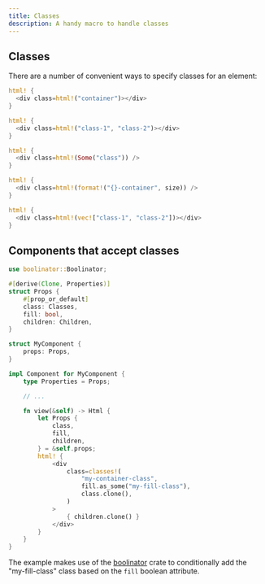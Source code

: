 ```yaml
---
title: Classes
description: A handy macro to handle classes
---
```


## Classes

There are a number of convenient ways to specify classes for an element:

<!--DOCUSAURUS_CODE_TABS-->
<!--Literal-->

```rust
html! {
  <div class=html!("container")></div>
}
```

<!--Multiple-->

```rust
html! {
  <div class=html!("class-1", "class-2")></div>
}
```

<!--Optional-->

```rust
html! {
  <div class=html!(Some("class")) />
}
```

<!--Interpolated-->

```rust
html! {
  <div class=html!(format!("{}-container", size)) />
}
```

<!--Vector-->

```rust
html! {
  <div class=html!(vec!["class-1", "class-2"])></div>
}
```

<!--END_DOCUSAURUS_CODE_TABS-->

## Components that accept classes

```rust
use boolinator::Boolinator;

#[derive(Clone, Properties)]
struct Props {
    #[prop_or_default]
    class: Classes,
    fill: bool,
    children: Children,
}

struct MyComponent {
    props: Props,
}

impl Component for MyComponent {
    type Properties = Props;

    // ...

    fn view(&self) -> Html {
        let Props {
            class,
            fill,
            children,
        } = &self.props;
        html! {
            <div
                class=classes!(
                    "my-container-class",
                    fill.as_some("my-fill-class"),
                    class.clone(),
                )
            >
                { children.clone() }
            </div>
        }
    }
}
```

The example makes use of the [boolinator](https://crates.io/crates/boolinator)
crate to conditionally add the "my-fill-class" class based on the `fill`
boolean attribute.
